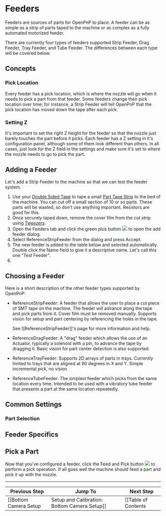 # Feeders

Feeders are sources of parts for OpenPnP to place. A feeder can be as simple as a strip of parts taped to the machine or as complex as a fully automated motorized feeder.

There are currently four types of feeders supported Strip Feeder, Drag Feeder, Tray Feeder, and Tube Feeder. The differences between each type will be covered below.

## Concepts
### Pick Location
Every feeder has a pick location, which is where the nozzle will go when it needs to pick a part from that feeder. Some feeders change their pick location over time; for instance, a Strip Feeder will tell OpenPnP that the pick location has moved down the tape after each pick.

### Setting Z
It's important to set the right Z height for the feeder so that the nozzle just barely touches the part before it picks. Each feeder has a Z setting in it's configuration panel, although some of them look different than others. In all cases, just look for the Z field in the settings and make sure it's set to where the nozzle needs to go to pick the part.

## Adding a Feeder
Let's add a Strip Feeder to the machine so that we can test the feeder system.

1. Use your [Double Sided Tape](http://amzn.to/1Xw7XMA) to tape a small [Part Tape Strip](http://www.digikey.com/product-search/en/resistors/chip-resistor-surface-mount/65769?k=0805%20resistor%2010k) to the bed of the machine. You can cut off a small section of 10 or so parts. These parts will be wasted, so don't use anything important. Resistors are good for this.
2. Once securely taped down, remove the cover film from the cut strip using [Tweezers](http://amzn.to/1UUx9ZN).
3. Open the Feeders tab and click the green plus button ![](https://rawgit.com/openpnp/openpnp/develop/src/main/resources/icons/file-add.svg) to open the add feeder dialog.
4. Select ReferenceStripFeeder from the dialog and press Accept.
5. The new feeder is added to the table below and selected automatically. Double click the Name field to give it a descriptive name. Let's call this one "Test Feeder".
6.

## Choosing a Feeder
Here is a short description of the other feeder types supported by OpenPnP:
 
* ReferenceStripFeeder: A feeder that allows the user to place a cut piece of SMT tape on the machine. The feeder will advance along the tape and pick parts from it. Cover film must be removed manually. Supports vision for setup and part centering by referencing the holes in the tape.

  See [[ReferenceStripFeeder]]'s page for more information and help.

* ReferenceDragFeeder: A "drag" feeder which allows the use of an Actuator, typically a solenoid with a pin, to advance the tape by dragging it. Basic vision for part center detection is also supported.

* ReferenceTrayFeeder: Supports 2D arrays of parts in trays. Currently limited to trays that are aligned at 90 degrees in X and Y. Simple incremental pick, no vision.

* ReferenceTubeFeeder: The simplest feeder which picks from the same location every time. Intended to be used with a vibratory tube feeder that presents a part at the same location repeatedly.

## Common Settings
### Part Selection
## Feeder Specifics

## Pick a Part

Now that you've configured a feeder, click the Feed and Pick button ![](https://rawgit.com/openpnp/openpnp/develop/src/main/resources/icons/nozzletip-load.svg) to perform a pick operation. If all goes well the machine should feed a part and pick it up with the nozzle.

***

| Previous Step                 | Jump To                 | Next Step                                   |
| ----------------------------- | ----------------------- | ------------------------------------------- |
| [[Bottom Camera Setup|Setup and Calibration: Bottom Camera Setup]] | [[Table of Contents|Setup and Calibration]] | [[Discard Location|Setup and Calibration: Discard Location]] |